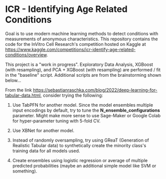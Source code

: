# ICR - Identifying Age Related Conditions

Goal is to use modern machine learning methods to detect conditions with measurements of anonymous characteristics. This repository contains the code for the InVitro Cell Research's competition hosted on Kaggle at https://www.kaggle.com/competitions/icr-identify-age-related-conditions/overview.

This project is a "work in progress". Exploratory Data Analysis, XGBoost (with resampling), and PCA + XGBoost (with resampling) are performed / fit in the "baseline" script. Additional scripts are from the brainstorming shown below...

From the link https://sebastianraschka.com/blog/2022/deep-learning-for-tabular-data.html, consider trying the following:

1. Use TabPFN for another model. Since the model ensembles multiple input encodings by default, try to tune the **N_ensemble_configurations** parameter. Might make more sense to use Sage-Maker or Google Colab for hyper-parameter tuning with 5-fold CV.

2. Use XBNet for another model.

3. Instead of randomly oversampling, try using GReaT (Generation of Realistic Tabular data) to synthetically create the minority class's training data for all models used.

4. Create ensembles using logistic regression or average of multiple predicted probabilities (maybe an additional simple model like SVM or something).